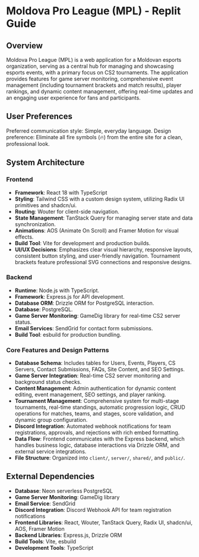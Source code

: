 # Moldova Pro League (MPL) - Replit Guide

## Overview
Moldova Pro League (MPL) is a web application for a Moldovan esports organization, serving as a central hub for managing and showcasing esports events, with a primary focus on CS2 tournaments. The application provides features for game server monitoring, comprehensive event management (including tournament brackets and match results), player rankings, and dynamic content management, offering real-time updates and an engaging user experience for fans and participants.

## User Preferences
Preferred communication style: Simple, everyday language.
Design preference: Eliminate all fire symbols (🔥) from the entire site for a clean, professional look.

## System Architecture

### Frontend
- **Framework**: React 18 with TypeScript
- **Styling**: Tailwind CSS with a custom design system, utilizing Radix UI primitives and shadcn/ui.
- **Routing**: Wouter for client-side navigation.
- **State Management**: TanStack Query for managing server state and data synchronization.
- **Animations**: AOS (Animate On Scroll) and Framer Motion for visual effects.
- **Build Tool**: Vite for development and production builds.
- **UI/UX Decisions**: Emphasizes clear visual hierarchy, responsive layouts, consistent button styling, and user-friendly navigation. Tournament brackets feature professional SVG connections and responsive designs.

### Backend
- **Runtime**: Node.js with TypeScript.
- **Framework**: Express.js for API development.
- **Database ORM**: Drizzle ORM for PostgreSQL interaction.
- **Database**: PostgreSQL.
- **Game Server Monitoring**: GameDig library for real-time CS2 server status.
- **Email Services**: SendGrid for contact form submissions.
- **Build Tool**: esbuild for production bundling.

### Core Features and Design Patterns
- **Database Schema**: Includes tables for Users, Events, Players, CS Servers, Contact Submissions, FAQs, Site Content, and SEO Settings.
- **Game Server Integration**: Real-time CS2 server monitoring and background status checks.
- **Content Management**: Admin authentication for dynamic content editing, event management, SEO settings, and player ranking.
- **Tournament Management**: Comprehensive system for multi-stage tournaments, real-time standings, automatic progression logic, CRUD operations for matches, teams, and stages, score validation, and dynamic group configuration.
- **Discord Integration**: Automated webhook notifications for team registrations, approvals, and rejections with rich embed formatting.
- **Data Flow**: Frontend communicates with the Express backend, which handles business logic, database interactions via Drizzle ORM, and external service integrations.
- **File Structure**: Organized into `client/`, `server/`, `shared/`, and `public/`.

## External Dependencies

- **Database**: Neon serverless PostgreSQL
- **Game Server Monitoring**: GameDig library
- **Email Service**: SendGrid
- **Discord Integration**: Discord Webhook API for team registration notifications
- **Frontend Libraries**: React, Wouter, TanStack Query, Radix UI, shadcn/ui, AOS, Framer Motion
- **Backend Libraries**: Express.js, Drizzle ORM
- **Build Tools**: Vite, esbuild
- **Development Tools**: TypeScript